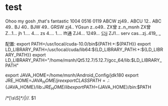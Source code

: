 # test

Ohoo my gosh ,that's fantastic
1004
0516
0119
ABCW zj49..
ABCU 12..
ABC  49..
BJ   40..
BJW  49..
GRSW   zj4..
YGsun   z..o49..
ZX曾  z..n_msnh
ZX曾 Z...1...
jh  1.... 4....
zs  4.... 1....
lft通 ZJ4... 1249... 
公jj  ZJ1...
serv  cas...zj..419_ _


配置:
export PATH=/usr/local/cuda-10.0/bin${PATH:+:${PATH}}
export LD_LIBRARY_PATH=/usr/local/cuda/lib64:${LD_LIBRARY_PATH:+:${LD_LIBRARY_PATH}}
export LD_LIBRARY_PATH="/home/msnh/Qt5.12.7/5.12.7/gcc_64/lib:$LD_LIBRARY_PATH"

export JAVA_HOME=/home/msnh/Android_Config/jdk180
export JRE_HOME=${JAVA_HOME}/jre    
export CLASSPATH=.:${JAVA_HOME}/lib:${JRE_HOME}/lib    
export PATH=${JAVA_HOME}/bin:$PATH

\/\*[\s\S]*\*\/|\/\/.*            $1
